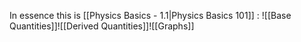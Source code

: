 In essence this is [[Physics Basics - 1.1|Physics Basics 101]] :
![[Base Quantities]]![[Derived Quantities]]![[Graphs]]